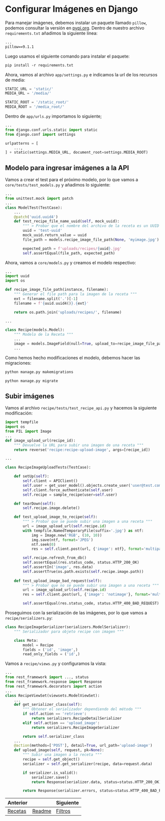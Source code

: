 # Configurar Imágenes en Django

Para manejar imágenes, debemos instalar un paquete llamado `pillow`, podemos consultar la versión en [pypi.org](pypi.org). Dentro de nuestro archivo `requirements.txt` añadimos la siguiente línea:

```txt
...
pillow==9.1.1
```

Luego usamos el siguiente comando para instalar el paquete:

```txt
pip install -r requirements.txt
```

Ahora, vamos al archivo `app/settings.py` e indicamos la url de los recursos de media:

```py
STATIC_URL = 'static/'
MEDIA_URL = '/media/'

STATIC_ROOT = '/static_root/'
MEDIA_ROOT = '/media_root/'
```

Dentro de `app/urls.py` importamos lo siguiente;

```py
...
from django.conf.urls.static import static
from django.conf import settings

urlpatterns = [
    ...,
] + static(settings.MEDIA_URL, document_root=settings.MEDIA_ROOT)
```

## Modelo para ingresar imágenes a la API

Vamos a crear el test para el próximo modelo, por lo que vamos a `core/tests/test_models.py` y añadimos lo siguiente:

```py
...
from unittest.mock import patch
...
class ModelTest(TestCase):
    ...
    @patch('uuid.uuid4')
    def test_recipe_file_name_uuid(self, mock_uuid):
        """ > Probar que el nombre del archivo de la receta es un UUID """
        uuid = 'test-uuid'
        mock_uuid.return_value = uuid
        file_path = models.recipe_image_file_path(None, 'myimage.jpg')

        expected_path = f'uploads/recipes/{uuid}.jpg'
        self.assertEqual(file_path, expected_path)
```

Ahora, vamos a `core/models.py` y creamos el modelo respectivo:

```py
...
import uuid
import os

def recipe_image_file_path(instance, filename):
    """ Generar el file path para la imagen de la receta """
    ext = filename.split('.')[-1]
    filename = f'{uuid.uuid4()}.{ext}'

    return os.path.join('uploads/recipes/', filename)

...

class Recipe(models.Model):
    """ Modelo de la Receta """
    ...
    image = models.ImageField(null=True, upload_to=recipe_image_file_path)
    ...
```

Como hemos hecho modificaciones el modelo, debemos hacer las migraciones:

```txt
python manage.py makemigrations
```

```txt
python manage.py migrate
```

## Subir imágenes

Vamos al archivo `recipe/tests/test_recipe_api.py` y hacemos la siguiente modificación:

```py
import tempfile
import os
from PIL import Image
...
def image_upload_url(recipe_id):
    """ Devuelve la URL para subir una imagen de una receta """
    return reverse('recipe:recipe-upload-image', args=[recipe_id])

...

class RecipeImageUploadTests(TestCase):

    def setUp(self):
        self.client = APIClient()
        self.user = get_user_model().objects.create_user('user@test.com', 'testpass')
        self.client.force_authenticate(self.user)
        self.recipe = sample_recipe(user=self.user)

    def tearDown(self):
        self.recipe.image.delete()

    def test_upload_image_to_recipe(self):
        """ > Probar que se puede subir una imagen a una receta """
        url = image_upload_url(self.recipe.id)
        with tempfile.NamedTemporaryFile(suffix='.jpg') as ntf:
            img = Image.new('RGB', (10, 10))
            img.save(ntf, format='JPEG')
            ntf.seek(0)
            res = self.client.post(url, {'image': ntf}, format='multipart')

        self.recipe.refresh_from_db()
        self.assertEqual(res.status_code, status.HTTP_200_OK)
        self.assertIn('image', res.data)
        self.assertTrue(os.path.exists(self.recipe.image.path))
    
    def test_upload_image_bad_request(self):
        """ > Probar que no se puede subir una imagen a una receta """
        url = image_upload_url(self.recipe.id)
        res = self.client.post(url, {'image': 'notimage'}, format='multipart')

        self.assertEqual(res.status_code, status.HTTP_400_BAD_REQUEST)
```

Proseguimos con la serialización de las imágenes, por lo que vamos a `recipe/serializers.py`:

```py
class RecipeImageSerializer(serializers.ModelSerializer):
    """ Serializador para objeto recipe con imagen """

    class Meta:
        model = Recipe
        fields = ('id', 'image',)
        read_only_fields = ('id',)
```

Vamos a `recipe/views.py` y configuramos la vista:

```py
...
from rest_framework import ..., status
from rest_framework.response import Response
from rest_framework.decorators import action
...
class RecipeViewSet(viewsets.ModelViewSet):
    ...
    def get_serializer_class(self):
        """ Obtener el serializador dependiendo del método """
        if self.action == 'retrieve':
            return serializers.RecipeDetailSerializer
        elif self.action == 'upload_image':
            return serializers.RecipeImageSerializer

        return self.serializer_class
    ...
    @action(methods=['POST'], detail=True, url_path='upload-image')
    def upload_image(self, request, pk=None):
        """ Subir una imagen a la receta """
        recipe = self.get_object()
        serializer = self.get_serializer(recipe, data=request.data)

        if serializer.is_valid():
            serializer.save()
            return Response(serializer.data, status=status.HTTP_200_OK)

        return Response(serializer.errors, status=status.HTTP_400_BAD_REQUEST)
```

| Anterior                 |                           | Siguiente                |
| ------------------------ | ------------------------- | ------------------------ |
| [Recetas](17_Recetas.md) | [Readme](../../README.md) | [Filtros](19_Filtros.md) |

